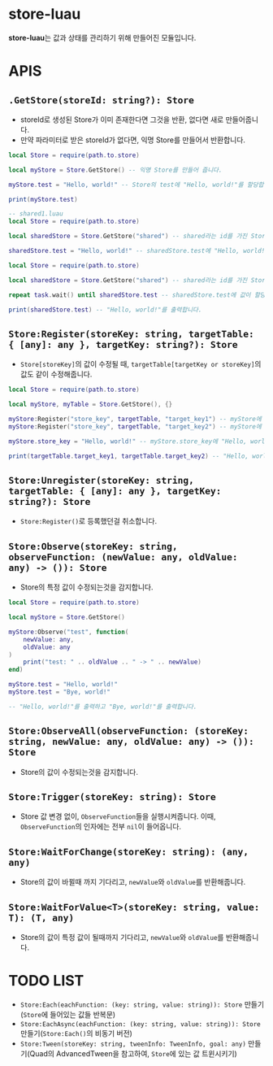 # store-luau

**store-luau**는 값과 상태를 관리하기 위해 만들어진 모듈입니다.

# APIS
## `.GetStore(storeId: string?): Store`
- storeId로 생성된 Store가 이미 존재한다면 그것을 반환, 없다면 새로 만들어줍니다.
- 만약 파라미터로 받은 storeId가 없다면, 익명 Store를 만들어서 반환합니다.

```lua
local Store = require(path.to.store)

local myStore = Store.GetStore() -- 익명 Store를 만들어 줍니다.

myStore.test = "Hello, world!" -- Store의 test에 "Hello, world!"를 할당합니다다.

print(myStore.test)
```

```lua
-- shared1.luau
local Store = require(path.to.store)

local sharedStore = Store.GetStore("shared") -- shared라는 id를 가진 Store를 가져옵니다.

sharedStore.test = "Hello, world!" -- sharedStore.test에 "Hello, world!"를 할당합니다.
```

```lua
local Store = require(path.to.store)

local sharedStore = Store.GetStore("shared") -- shared라는 id를 가진 Store를 가져옵니다.

repeat task.wait() until sharedStore.test -- sharedStore.test에 값이 할당될 때 까지 기다립니다.

print(sharedStore.test) -- "Hello, world!"를 출력합니다.
```

## `Store:Register(storeKey: string, targetTable: { [any]: any }, targetKey: string?): Store`
- `Store[storeKey]`의 값이 수정될 때, `targetTable[targetKey or storeKey]`의 값도 같이 수정해줍니다.

```lua
local Store = require(path.to.store)

local myStore, myTable = Store.GetStore(), {}

myStore:Register("store_key", targetTable, "target_key1") -- myStore에 targetTable을 등록합니다.
myStore:Register("store_key", targetTable, "target_key2") -- myStore에 같은 store_key에 여러번 등록 가능합니다.

myStore.store_key = "Hello, world!" -- myStore.store_key에 "Hello, world!"를 할당합니다.

print(targetTable.target_key1, targetTable.target_key2) -- "Hello, world!"를 2번 출력합니다.
```

## `Store:Unregister(storeKey: string, targetTable: { [any]: any }, targetKey: string?): Store`
- `Store:Register()`로 등록했던걸 취소합니다.

## `Store:Observe(storeKey: string, observeFunction: (newValue: any, oldValue: any) -> ()): Store`
- Store의 특정 값이 수정되는것을 감지합니다.

```lua
local Store = require(path.to.store)

local myStore = Store.GetStore()

myStore:Observe("test", function(
    newValue: any,
    oldValue: any
)
    print("test: " .. oldValue .. " -> " .. newValue)
end)

myStore.test = "Hello, world!"
myStore.test = "Bye, world!"

-- "Hello, world!"를 출력하고 "Bye, world!"를 출력합니다.
```

## `Store:ObserveAll(observeFunction: (storeKey: string, newValue: any, oldValue: any) -> ()): Store`
- Store의 값이 수정되는것을 감지합니다.

## `Store:Trigger(storeKey: string): Store`
- Store 값 변경 없이, `ObserveFunction`들을 실행시켜줍니다. 이때, `ObserveFunction`의 인자에는 전부 `nil`이 들어옵니다.

## `Store:WaitForChange(storeKey: string): (any, any)`
- Store의 값이 바뀔때 까지 기다리고, `newValue`와 `oldValue`를 반환해줍니다.

## `Store:WaitForValue<T>(storeKey: string, value: T): (T, any)`
- Store의 값이 특정 값이 될때까지 기다리고, `newValue`와 `oldValue`를 반환해줍니다.

# TODO LIST
- `Store:Each(eachFunction: (key: string, value: string)): Store` 만들기(`Store`에 들어있는 값들 반복문)
- `Store:EachAsync(eachFunction: (key: string, value: string)): Store` 만들기(`Store:Each()`의 비동기 버전)
- `Store:Tween(storeKey: string, tweenInfo: TweenInfo, goal: any)` 만들기(Quad의 AdvancedTween을 참고하여, `Store`에 있는 값 트윈시키기)